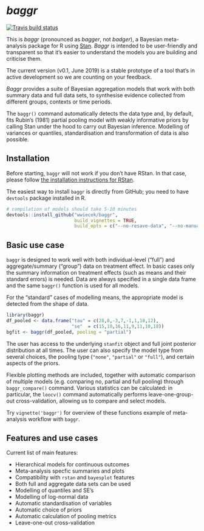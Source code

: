 
<!-- README.md is generated from README.Rmd. Please edit that file -->

# *baggr*

<!-- badges: start -->

[![Travis build
status](https://travis-ci.org/wwiecek/baggr.svg?branch=master)](https://travis-ci.org/wwiecek/baggr)
<!-- badges: end -->

This is *baggr* (pronounced as *bagger*, not *badger*), a Bayesian
meta-analysis package for R using [Stan](https://mc-stan.org/). *Baggr*
is intended to be user-friendly and transparent so that it’s easier to
understand the models you are building and criticise them.

The current version (v0.1, June 2019) is a stable prototype of a tool
that’s in active development so we are counting on your feedback.

*Baggr* provides a suite of Bayesian aggregation models that work with
both summary data and full data sets, to synthesise evidence collected
from different groups, contexts or time periods.

The `baggr()` command automatically detects the data type and, by
default, fits Rubin’s (1981) partial pooling model with weakly
informative priors by calling Stan under the hood to carry out Bayesian
inference. Modelling of variances or quantiles, standardisation and
transformation of data is also possible.

## Installation

Before starting, `baggr` will not work if you don’t have RStan. In that
case, please follow [the installation instructions for
RStan](https://github.com/stan-dev/rstan/wiki/RStan-Getting-Started).

The easiest way to install `baggr` is directly from GitHub; you need to
have `devtools` package installed in R.

``` r
# compilation of models should take 5-10 minutes
devtools::install_github("wwiecek/baggr", 
                         build_vignettes = TRUE,
                         build_opts = c("--no-resave-data", "--no-manual"))
```

## Basic use case

`baggr` is designed to work well with both individual-level (“full”) and
aggregate/summary (“group”) data on treatment effect. In basic cases
only the summary information on treatment effects (such as means and
their standard errors) is needed. Data are always specified in a single
data frame and the same `baggr()` function is used for all models.

For the “standard” cases of modelling means, the appropriate model is
detected from the shape of data.

``` r
library(baggr)
df_pooled <- data.frame("tau" = c(28,8,-3,7,-1,1,18,12),
                        "se"  = c(15,10,16,11,9,11,10,18))
bgfit <- baggr(df_pooled, pooling = "partial")
```

The user has access to the underlying `stanfit` object and full joint
posterior distribution at all times. The user can also specify the model
type from several choices, the pooling type (`"none"`, `"partial"` or
`"full"`), and certain aspects of the priors.

Flexible plotting methods are included, together with automatic
comparison of multiple models (e.g. comparing no, partial and full
pooling) through `baggr_compare()` command. Various statistics can be
calculated: in particular, the `loocv()` command automatically performs
leave-one-group-out cross-validation, allowing us to compare and select
models.

Try `vignette('baggr')` for overview of these functions example of
meta-analysis workflow with `baggr`.

## Features and use cases

Current list of main features:

  - Hierarchical models for continuous outcomes
  - Meta-analysis specfic summaries and plots
  - Compatibility with `rstan` and `bayesplot` features
  - Both full and aggregate data sets can be used
  - Modelling of quantiles and SE’s
  - Modelling of log-normal data
  - Automatic standardisation of variables
  - Automatic choice of priors
  - Automatic calculation of pooling metrics
  - Leave-one-out cross-validation
